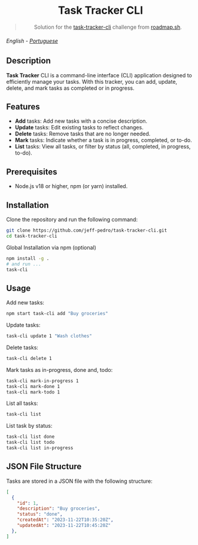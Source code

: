 <div align="center">

# Task Tracker CLI

> Solution for the [task-tracker-cli](https://github.com/jeff-pedro/task-tracker-cli) challenge from [roadmap.sh](https://roadmap.sh/projects/task-tracker).

</div>


###### English - [Portuguese](./doc/readme_pt-br.md)


## Description

**Task Tracker** CLI is a command-line interface (CLI) application designed to efficiently manage your tasks. With this tracker, you can add, update, delete, and mark tasks as completed or in progress.

## Features

* **Add** tasks: Add new tasks with a concise description.
* **Update** tasks: Edit existing tasks to reflect changes.
* **Delete** tasks: Remove tasks that are no longer needed.
* **Mark** tasks: Indicate whether a task is in progress, completed, or to-do.
* **List** tasks: View all tasks, or filter by status (all, completed, in progress, to-do).

## Prerequisites

* Node.js v18 or higher, npm (or yarn) installed.

## Installation

Clone the repository and run the following command:

```bash
git clone https://github.com/jeff-pedro/task-tracker-cli.git
cd task-tracker-cli
```

Global Installation via npm (optional)

```bash
npm install -g .
# and run ...
task-cli
```

## Usage

Add new tasks:

```bash
npm start task-cli add "Buy groceries"
```

Update tasks:

```bash
task-cli update 1 "Wash clothes"
```

Delete tasks:

```bash
task-cli delete 1
```

Mark tasks as in-progress, done and, todo:

```bash
task-cli mark-in-progress 1
task-cli mark-done 1
task-cli mark-todo 1
```

List all tasks:

```bash
task-cli list
```

List task by status:

```bash
task-cli list done
task-cli list todo
task-cli list in-progress
```

## JSON File Structure

Tasks are stored in a JSON file with the following structure:

```json
[
  {
    "id": 1,
    "description": "Buy groceries",
    "status": "done",
    "createdAt": "2023-11-22T10:35:20Z",
    "updatedAt": "2023-11-22T10:45:20Z"
  },
]
```

